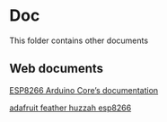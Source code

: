 # Doc
This folder contains other documents

## Web documents

[ESP8266 Arduino Core’s documentation](https://arduino-esp8266.readthedocs.io/en/latest/index.html)

[adafruit feather huzzah esp8266](https://learn.adafruit.com/adafruit-feather-huzzah-esp8266)
